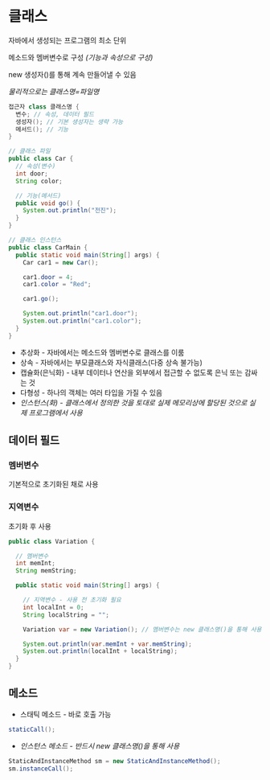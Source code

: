 # 클래스

자바에서 생성되는 프로그램의 최소 단위

메소드와 멤버변수로 구성 *(기능과 속성으로 구성)*

new 생성자()를 통해 계속 만들어낼 수 있음

*물리적으로는 클래스명=파일명*
```java
접근자 class 클래스명 {
  변수; // 속성, 데이터 필드
  생성자(); // 기본 생성자는 생략 가능
  메서드(); // 기능
}

// 클래스 파일
public class Car {
  // 속성(변수)
  int door;
  String color;

  // 기능(메서드)
  public void go() {
    System.out.println("전진");
  }
}

// 클래스 인스턴스
public class CarMain {
  public static void main(String[] args) {
    Car car1 = new Car();

    car1.door = 4;
    car1.color = "Red";

    car1.go();

    System.out.println("car1.door");
    System.out.println("car1.color");
  }
}
```
- 추상화 - 자바에서는 메소드와 멤버변수로 클래스를 이룸
- 상속 - 자바에서는 부모클래스와 자식클래스(다중 상속 불가능)
- 캡슐화(은닉화) - 내부 데이터나 연산을 외부에서 접근할 수 없도록 은닉 또는 감싸는 것
- 다형성 - 하나의 객체는 여러 타입을 가질 수 있음
- *인스턴스(화) - 클래스에서 정의한 것을 토대로 실제 메모리상에 할당된 것으로 실제 프로그램에서 사용*

## 데이터 필드
### 멤버변수

기본적으로 초기화된 채로 사용
### 지역변수

초기화 후 사용
```java
public class Variation {

  // 멤버변수
  int memInt;
  String memString;

  public static void main(String[] args) {

    // 지역변수 - 사용 전 초기화 필요
    int localInt = 0;
    String localString = "";

    Variation var = new Variation(); // 멤버변수는 new 클래스명()을 통해 사용해야 함

    System.out.println(var.memInt + var.memString);
    System.out.println(localInt + localString);
  }
}
```
## 메소드
- 스태틱 메소드 - 바로 호출 가능
```java
staticCall();
```
- *인스턴스 메소드 - 반드시 new 클래스명()을 통해 사용*
```java
StaticAndInstanceMethod sm = new StaticAndInstanceMethod();
sm.instanceCall();
```
